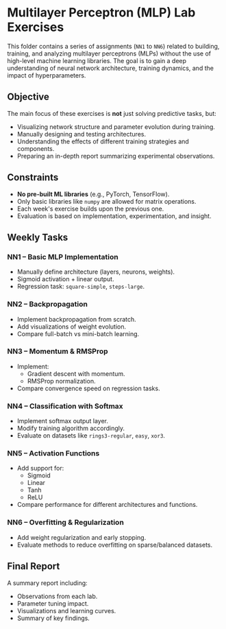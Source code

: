 # Multilayer Perceptron (MLP) Lab Exercises

This folder contains a series of assignments (`NN1` to `NN6`) related to building, training, and analyzing multilayer perceptrons (MLPs) without the use of high-level machine learning libraries. The goal is to gain a deep understanding of neural network architecture, training dynamics, and the impact of hyperparameters.

## Objective

The main focus of these exercises is **not** just solving predictive tasks, but:
- Visualizing network structure and parameter evolution during training.
- Manually designing and testing architectures.
- Understanding the effects of different training strategies and components.
- Preparing an in-depth report summarizing experimental observations.

## Constraints

- **No pre-built ML libraries** (e.g., PyTorch, TensorFlow).
- Only basic libraries like `numpy` are allowed for matrix operations.
- Each week's exercise builds upon the previous one.
- Evaluation is based on implementation, experimentation, and insight.

## Weekly Tasks

### **NN1 – Basic MLP Implementation**
- Manually define architecture (layers, neurons, weights).
- Sigmoid activation + linear output.
- Regression task: `square-simple`, `steps-large`.

### **NN2 – Backpropagation**
- Implement backpropagation from scratch.
- Add visualizations of weight evolution.
- Compare full-batch vs mini-batch learning.

### **NN3 – Momentum & RMSProp**
- Implement:
  - Gradient descent with momentum.
  - RMSProp normalization.
- Compare convergence speed on regression tasks.

### **NN4 – Classification with Softmax**
- Implement softmax output layer.
- Modify training algorithm accordingly.
- Evaluate on datasets like `rings3-regular`, `easy`, `xor3`.

### **NN5 – Activation Functions**
- Add support for:
  - Sigmoid
  - Linear
  - Tanh
  - ReLU
- Compare performance for different architectures and functions.

### **NN6 – Overfitting & Regularization**
- Add weight regularization and early stopping.
- Evaluate methods to reduce overfitting on sparse/balanced datasets.

## Final Report

A summary report including:
- Observations from each lab.
- Parameter tuning impact.
- Visualizations and learning curves.
- Summary of key findings.
